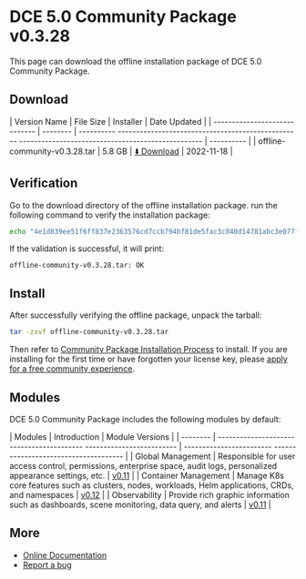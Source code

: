 # DCE 5.0 Community Package v0.3.28

This page can download the offline installation package of DCE 5.0 Community Package.

## Download

| Version Name | File Size | Installer | Date Updated |
| ----------------------------- | -------- | ---------- -------------------------------------------------- -------------------------------------------------- | ---------- |
| offline-community-v0.3.28.tar | 5.8 GB | [:arrow_down: Download](https://proxy-qiniu-download-public.daocloud.io/DaoCloud_Enterprise/dce5/offline-community-v0.3.28.tar ) | 2022-11-18 |

## Verification

Go to the download directory of the offline installation package. run the following command to verify the installation package:

```sh
echo "4e1d839ee51f6ff837e2363576cd7ccb794bf81de5fac3c840d14781abc3e077f9014466a3f21d29b83af12643e59e4fa310ecd08831266d2b361ba9e9b81933 offline-community-v0.3.28.tar" | sha512sum -c
```

If the validation is successful, it will print:

```none
offline-community-v0.3.28.tar: OK
```

## Install

After successfully verifying the offline package, unpack the tarball:

```sh
tar -zxvf offline-community-v0.3.28.tar
```

Then refer to [Community Package Installation Process](../../install/index.md#_2) to install.
If you are installing for the first time or have forgotten your license key, please [apply for a free community experience](../../dce/license0.md).

## Modules

DCE 5.0 Community Package includes the following modules by default:

| Modules | Introduction | Module Versions |
| -------- | ----------------------------------------- ------------------------- | ------------------------ ------------------------------------- |
| Global Management | Responsible for user access control, permissions, enterprise space, audit logs, personalized appearance settings, etc. | [v0.11](../../ghippo/intro/release-notes.md#v011) |
| Container Management | Manage K8s core features such as clusters, nodes, workloads, Helm applications, CRDs, and namespaces | [v0.12](../../kpanda/intro/release-notes.md#v012) |
| Observability | Provide rich graphic information such as dashboards, scene monitoring, data query, and alerts | [v0.11](../../insight/intro/releasenote.md#v011) |

## More

- [Online Documentation](../../dce/index.md)
- [Report a bug](https://github.com/DaoCloud/DaoCloud-docs/issues)